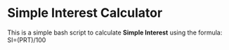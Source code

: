 # Simple Interest Calculator

This is a simple bash script to calculate **Simple Interest** using the formula:
SI=(PRT)/100
